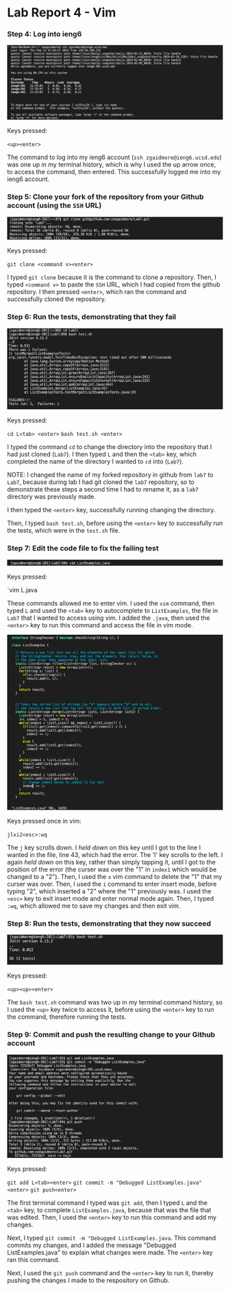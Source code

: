 # Lab Report 4 - Vim


### Step 4: Log into ieng6

![](Step4.png)

Keys pressed:

`<up><enter>`

The command to log into my ieng6 account (`ssh zgaidmore@ieng6.ucsd.edu`) was one up in my terminal history, which is why I used the up arrow once, to access the command, then entered. This successfully logged me into my ieng6 account.


### Step 5: Clone your fork of the repository from your Github account (using the `SSH` URL)

![](Step5.png)

Keys pressed:

`git clone <command v><enter>`

I typed `git clone` because it is the command to clone a repository. Then, I typed `<command v>` to paste the `SSH` URL, which I had copied from the github repository. I then pressed `<enter>`, which ran the command and successfully cloned the repository.


### Step 6: Run the tests, demonstrating that they fail

![](Step6.png)

Keys pressed:

`cd L<tab> <enter>`
`bash test.sh <enter>`

I typed the command `cd` to change the directory into the repository that I had just cloned (`Lab7`). I then typed `L` and then the `<tab>` key, which completed the name of the directory I wanted to `cd` into (`Lab7`).

NOTE: I changed the name of my forked repository in github from `lab7` to `Lab7`, because during lab I had git cloned the `lab7` repository, so to demonstrate these steps a second time I had to rename it, as a `lab7` directory was previously made.

I then typed the `<enter>` key, successfully running changing the directory.

Then, I typed `bash test.sh`, before using the `<enter>` key to successfully run the tests, which were in the `test.sh` file. 


### Step 7: Edit the code file to fix the failing test

![](Step7.png)

Keys pressed:

`vim L<tab>.java <enter>

These commands allowed me to enter vim. I used the `vim` command, then typed `L` and used the `<tab>` key to autocomplete to `ListExamples`, the file in `Lab7` that I wanted to access using vim. I added the `.java`, then used the `<enter>` key to run this command and access the file in vim mode.

![](vim.png)

Keys pressed once in vim:

`jlxi2<esc>:wq`

The `j` key scrolls down. I *held down* on this key until I got to the line I wanted in the file, line 43, which had the error. The 'l' key scrolls to the left. I again *held down* on this key, rather than simply tapping it, until I got to the position of the error (the curser was over the "1" in `index1` which would be changed to a "2"). Then, I used the `x` vim command to delete the "1" that my curser was over. Then, I used the `i` command to enter insert mode, before typing "2", which inserted a "2" where the "1" previously was. I used the `<esc>` key to exit insert mode and enter normal mode again. Then, I typed `:wq`, which allowed me to save my changes and then exit vim.


### Step 8: Run the tests, demonstrating that they now succeed

![](Step8.png)

Keys pressed:

`<up><up><enter>`

The `bash test.sh` command was two up in my terminal command history, so I used the `<up>` key twice to access it, before using the `<enter>` key to run the command, therefore running the tests. 

### Step 9: Commit and push the resulting change to your Github account

![](Step9.png)

Keys pressed:

`git add L<tab><enter>`
`git commit -m "Debugged ListExamples.java"<enter>`
`git push<enter>`

The first terminal command I typed was `git add`, then I typed `L` and the `<tab>` key, to complete `ListExamples.java`, because that was the file that was edited. Then, I used the `<enter>` key to run this command and add my changes.

Next, I typed `git commit -m "Debugged ListExamples.java`. This command commits my changes, and I added the message "Debugged ListExamples.java" to explain what changes were made. The `<enter>` key ran this command.

Next, I used the `git push` command and the `<enter>` key to run it, thereby pushing the changes I made to the respository on Github.
